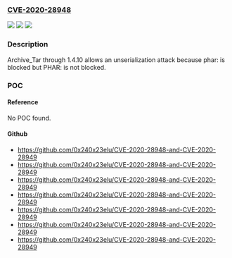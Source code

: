 ### [CVE-2020-28948](https://cve.mitre.org/cgi-bin/cvename.cgi?name=CVE-2020-28948)
![](https://img.shields.io/static/v1?label=Product&message=n%2Fa&color=blue)
![](https://img.shields.io/static/v1?label=Version&message=n%2Fa&color=blue)
![](https://img.shields.io/static/v1?label=Vulnerability&message=n%2Fa&color=brighgreen)

### Description

Archive_Tar through 1.4.10 allows an unserialization attack because phar: is blocked but PHAR: is not blocked.

### POC

#### Reference
No POC found.

#### Github
- https://github.com/0x240x23elu/CVE-2020-28948-and-CVE-2020-28949
- https://github.com/0x240x23elu/CVE-2020-28948-and-CVE-2020-28949
- https://github.com/0x240x23elu/CVE-2020-28948-and-CVE-2020-28949
- https://github.com/0x240x23elu/CVE-2020-28948-and-CVE-2020-28949
- https://github.com/0x240x23elu/CVE-2020-28948-and-CVE-2020-28949
- https://github.com/0x240x23elu/CVE-2020-28948-and-CVE-2020-28949
- https://github.com/0x240x23elu/CVE-2020-28948-and-CVE-2020-28949

